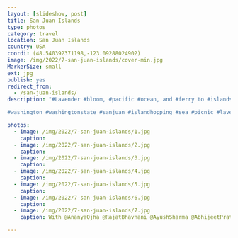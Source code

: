 ```yaml
---
layout: [slideshow, post]
title: San Juan Islands
type: photos
category: travel
location: San Juan Islands
country: USA
coordi: (48.540392371198,-123.09288024902)
image: /img/2022/7-san-juan-islands/cover-min.jpg
MarkerSize: small
ext: jpg
publish: yes
redirect_from:  
  - /san-juan-islands/       
description: "#Lavender #bloom, #pacific #ocean, and #ferry to #islands amongst friends from different phases of life at #sanjuanislands.

#washington #washingtonstate #sanjuan #islandhopping #sea #picnic #lavendarfields #lavenderfields"

photos:
  - image: /img/2022/7-san-juan-islands/1.jpg
    caption:
  - image: /img/2022/7-san-juan-islands/2.jpg
    caption:
  - image: /img/2022/7-san-juan-islands/3.jpg
    caption:
  - image: /img/2022/7-san-juan-islands/4.jpg
    caption:
  - image: /img/2022/7-san-juan-islands/5.jpg
    caption:
  - image: /img/2022/7-san-juan-islands/6.jpg
    caption:
  - image: /img/2022/7-san-juan-islands/7.jpg
    caption: With @AnanyaOjha @RajatBhavnani @AyushSharma @AbhijeetPratapSinghTomar @NanditaGupta @RishiBubna

---
```

